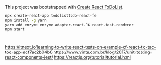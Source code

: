 This project was bootstrapped with [Create React ToDoList](https://github.com/facebookincubator/create-react-app).

```bash
npx create-react-app todolisttodo-react-fe
npm install -g yarn
yarn add enzyme enzyme-adapter-react-16 react-test-renderer
npm start




```



https://itnext.io/learning-to-write-react-tests-on-example-of-react-tic-tac-toe-app-acf7ae2b94b8
https://www.vinta.com.br/blog/2017/unit-testing-react-components-jest/
https://reactjs.org/tutorial/tutorial.html
